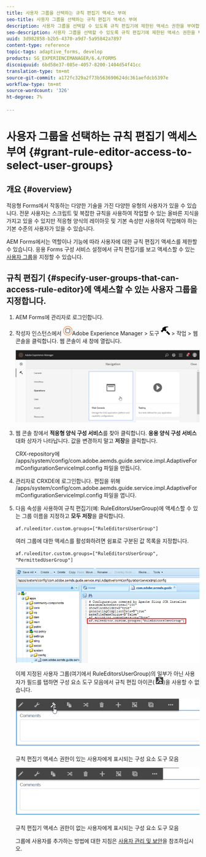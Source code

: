```yaml
---
title: 사용자 그룹을 선택하는 규칙 편집기 액세스 부여
seo-title: 사용자 그룹을 선택하는 규칙 편집기 액세스 부여
description: 사용자 그룹을 선택할 수 있도록 규칙 편집기에 제한된 액세스 권한을 부여합니다.
seo-description: 사용자 그룹을 선택할 수 있도록 규칙 편집기에 제한된 액세스 권한을 부여합니다.
uuid: 3d982858-b2b5-4370-a9d7-5a95842a7897
content-type: reference
topic-tags: adaptive_forms, develop
products: SG_EXPERIENCEMANAGER/6.4/FORMS
discoiquuid: 6bd58e37-085e-4057-8200-1404d54f41cc
translation-type: tm+mt
source-git-commit: a172fc329a2f73b563690624dc361aefdcb5397e
workflow-type: tm+mt
source-wordcount: '326'
ht-degree: 7%

---
```



# 사용자 그룹을 선택하는 규칙 편집기 액세스 부여 {#grant-rule-editor-access-to-select-user-groups}

## 개요 {#overview}

적응형 Forms에서 작동하는 다양한 기술을 가진 다양한 유형의 사용자가 있을 수 있습니다. 전문 사용자는 스크립트 및 복잡한 규칙을 사용하여 작업할 수 있는 올바른 지식을 가지고 있을 수 있지만 적응형 양식의 레이아웃 및 기본 속성만 사용하여 작업해야 하는 기본 수준의 사용자가 있을 수 있습니다.

AEM Forms에서는 역할이나 기능에 따라 사용자에 대한 규칙 편집기 액세스를 제한할 수 있습니다. 응용 Forms 구성 서비스 설정에서 규칙 편집기를 보고 액세스할 수 있는 [사용자 그룹](/help/sites-administering/security.md)을 지정할 수 있습니다.

## 규칙 편집기 {#specify-user-groups-that-can-access-rule-editor}에 액세스할 수 있는 사용자 그룹을 지정합니다.

1. AEM Forms에 관리자로 로그인합니다.
1. 작성자 인스턴스에서 ![adobeexperiencemanager](assets/adobeexperiencemanager.png)Adobe Experience Manager > 도구 ![망치](assets/hammer.png) > 작업 > 웹 콘솔을 클릭합니다. 웹 콘솔이 새 창에 열립니다.

   ![3](assets/1.png)

1. 웹 콘솔 창에서 **적응형 양식 구성 서비스**&#x200B;를 찾아 클릭합니다. **응용 양식 구성 서비스** 대화 상자가 나타납니다. 값을 변경하지 말고 **저장**&#x200B;을 클릭합니다.

   CRX-repository에 /apps/system/config/com.adobe.aemds.guide.service.impl.AdaptiveFormConfigurationServiceImpl.config 파일을 만듭니다.

1. 관리자로 CRXDE에 로그인합니다. 편집을 위해 /apps/system/config/com.adobe.aemds.guide.service.impl.AdaptiveFormConfigurationServiceImpl.config 파일을 엽니다.
1. 다음 속성을 사용하여 규칙 편집기(예: RuleEditorsUserGroup)에 액세스할 수 있는 그룹 이름을 지정하고 **모두 저장**&#x200B;을 클릭합니다.

   `af.ruleeditor.custom.groups=["RuleEditorsUserGroup"]`

   여러 그룹에 대한 액세스를 활성화하려면 쉼표로 구분된 값 목록을 지정합니다.

   `af.ruleeditor.custom.groups=["RuleEditorsUserGroup", "PermittedUserGroup"]`

   ![사용자 만들기](assets/create-user.png)

   이제 지정된 사용자 그룹(여기에서 RuleEditorsUserGroup)의 일부가 아닌 사용자가 필드를 탭하면 구성 요소 도구 모음에서 규칙 편집 아이콘( ![edit-rules1](assets/edit-rules1.png))을 사용할 수 없습니다.

   ![componentstoolbarwitter](assets/componentstoolbarwithre.png)

   규칙 편집기 액세스 권한이 있는 사용자에게 표시되는 구성 요소 도구 모음

   ![componentstoolbarwithout](assets/componentstoolbarwithoutre.png)

   규칙 편집기 액세스 권한이 없는 사용자에게 표시되는 구성 요소 도구 모음

   그룹에 사용자를 추가하는 방법에 대한 지침은 [사용자 관리 및 보안](/help/sites-administering/security.md)을 참조하십시오.

